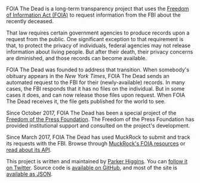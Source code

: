 FOIA The Dead is a long-term transparency project that uses the [Freedom of Information Act (FOIA)](https://en.wikipedia.org/wiki/Freedom_of_Information_Act_(United_States)) to request information from the FBI about the recently deceased.

That law requires certain government agencies to produce records upon a request from the public. One significant exception to that requirement is that, to protect the privacy of individuals, federal agencies may not release information about living people. But after their death, their privacy concerns are diminished, and those records can become available.

FOIA The Dead was founded to address that transition. When somebody's obituary appears in the _New York Times_, FOIA The Dead sends an automated request to the FBI for their (newly-available) records. In many cases, the FBI responds that it has no files on the individual. But in some cases it does, and can now release those files upon request. When FOIA The Dead receives it, the file gets published for the world to see.

Since October 2017, FOIA The Dead has been a special project of the [Freedom of the Press Foundation](https://freedom.press). The Freedom of the Press Foundation has provided institutional support and consulted on the project's development. 

Since March 2017, FOIA The Dead has used MuckRock to submit and track its requests with the FBI. Browse through [MuckRock's FOIA resources](https://www.muckrock.com) or [read about its API](https://www.muckrock.com/api/).

This project is written and maintained by [Parker Higgins](https://twitter.com/xor). You can [follow it on Twitter](https://twitter.com/foiathedead). Source code is [available on GitHub](https://github.com/thisisparker/ftd/), and most of the site is [available as JSON](https://foiathedead.org/entries.json).
